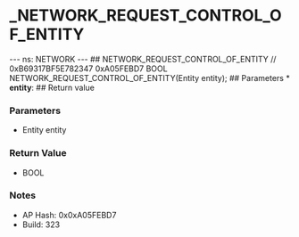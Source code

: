 # _NETWORK_REQUEST_CONTROL_OF_ENTITY

--- ns: NETWORK --- ## NETWORK_REQUEST_CONTROL_OF_ENTITY  // 0xB69317BF5E782347 0xA05FEBD7 BOOL NETWORK_REQUEST_CONTROL_OF_ENTITY(Entity entity);   ## Parameters * **entity**:  ## Return value

### Parameters
* Entity entity

### Return Value
* BOOL

### Notes
* AP Hash: 0x0xA05FEBD7
* Build: 323

